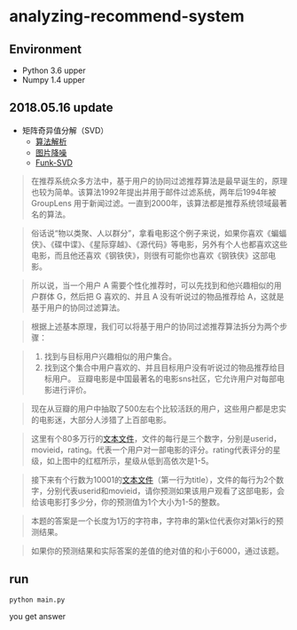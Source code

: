 # analyzing-recommend-system
## Environment 
- Python 3.6 upper
- Numpy 1.4 upper

## 2018.05.16 update
- 矩阵奇异值分解（SVD）
    - [算法解析](https://github.com/ThomasHuai/Recommend/tree/master/matrix_factorization/svd)
    - [图片降噪](https://github.com/ThomasHuai/Recommend/tree/master/matrix_factorization/svd/image_denoising)
    - [Funk-SVD](https://github.com/ThomasHuai/Recommend/blob/master/matrix_factorization/svd/svd.pyx)

> 在推荐系统众多方法中，基于用户的协同过滤推荐算法是最早诞生的，原理也较为简单。该算法1992年提出并用于邮件过滤系统，两年后1994年被 GroupLens 用于新闻过滤。一直到2000年，该算法都是推荐系统领域最著名的算法。

> 俗话说“物以类聚、人以群分”，拿看电影这个例子来说，如果你喜欢《蝙蝠侠》、《碟中谍》、《星际穿越》、《源代码》等电影，另外有个人也都喜欢这些电影，而且他还喜欢《钢铁侠》，则很有可能你也喜欢《钢铁侠》这部电影。

> 所以说，当一个用户 A 需要个性化推荐时，可以先找到和他兴趣相似的用户群体 G，然后把 G 喜欢的、并且 A 没有听说过的物品推荐给 A，这就是基于用户的协同过滤算法。

> 根据上述基本原理，我们可以将基于用户的协同过滤推荐算法拆分为两个步骤：

> 1. 找到与目标用户兴趣相似的用户集合。
> 2. 找到这个集合中用户喜欢的、并且目标用户没有听说过的物品推荐给目标用户。
> 豆瓣电影是中国最著名的电影sns社区，它允许用户对每部电影进行评价。 


> 现在从豆瓣的用户中抽取了500左右个比较活跃的用户，这些用户都是忠实的电影迷，大部分人涉猎了上百部电影。

> 这里有个80多万行的[文本文件](http://www.qlcoder.com/download/train.txt)，文件的每行是三个数字，分别是userid，movieid，rating。代表一个用户对一部电影的评分。rating代表评分的星级，如上图中的红框所示，星级从低到高依次是1-5。

> 接下来有个行数为10001的[文本文件](http://www.qlcoder.com/download/test.txt)（第一行为title），文件的每行为2个数字，分别代表userid和movieid，请你预测如果该用户观看了这部电影，会给该电影打多少分，你的预测值为1个大小为1-5的整数。

> 本题的答案是一个长度为1万的字符串，字符串的第k位代表你对第k行的预测结果。

> 如果你的预测结果和实际答案的差值的绝对值的和小于6000，通过该题。


## run
```
python main.py
```

you get answer